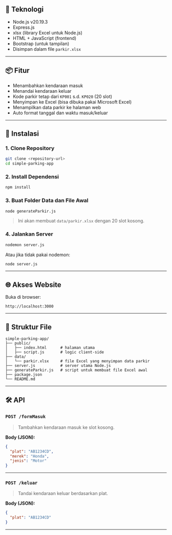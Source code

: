 


## 🧰 Teknologi

- Node.js v20.19.3
- Express.js
- xlsx (library Excel untuk Node.js)
- HTML + JavaScript (frontend)
- Bootstrap (untuk tampilan)
- Disimpan dalam file `parkir.xlsx`

---

## 📦 Fitur

- Menambahkan kendaraan masuk
- Menandai kendaraan keluar
- Kode parkir tetap dari `KP001` s.d. `KP020` (20 slot)
- Menyimpan ke Excel (bisa dibuka pakai Microsoft Excel)
- Menampilkan data parkir ke halaman web
- Auto format tanggal dan waktu masuk/keluar

---

## 🚀 Instalasi

### 1. Clone Repository

```bash
git clone <repository-url>
cd simple-parking-app
````

### 2. Install Dependensi

```bash
npm install
```

### 3. Buat Folder Data dan File Awal

```bash
node generateParkir.js
```

> Ini akan membuat `data/parkir.xlsx` dengan 20 slot kosong.

### 4. Jalankan Server

```bash
nodemon server.js
```

Atau jika tidak pakai nodemon:

```bash
node server.js
```

---

## 🌐 Akses Website

Buka di browser:

```
http://localhost:3000
```

---

## 📝 Struktur File

```
simple-parking-app/
├── public/
│   ├── index.html      # halaman utama
│   ├── script.js       # logic client-side
├── data/
│   └── parkir.xlsx     # file Excel yang menyimpan data parkir
├── server.js           # server utama Node.js
├── generateParkir.js   # script untuk membuat file Excel awal
├── package.json
└── README.md
```

---

## 🛠 API

### `POST /formMasuk`

> Tambahkan kendaraan masuk ke slot kosong.

**Body (JSON):**

```json
{
  "plat": "AB1234CD",
  "merek": "Honda",
  "jenis": "Motor"
}
```

---

### `POST /keluar`

> Tandai kendaraan keluar berdasarkan plat.

**Body (JSON):**

```json
{
  "plat": "AB1234CD"
}
```

---

